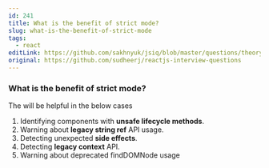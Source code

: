 ```yaml
---
id: 241
title: What is the benefit of strict mode?
slug: what-is-the-benefit-of-strict-mode
tags:
  - react
editLink: https://github.com/sakhnyuk/jsiq/blob/master/questions/theory/react/241.md
original: https://github.com/sudheerj/reactjs-interview-questions
---
```


### What is the benefit of strict mode?

The <StrictMode> will be helpful in the below cases

1. Identifying components with **unsafe lifecycle methods**.
2. Warning about **legacy string ref** API usage.
3. Detecting unexpected **side effects**.
4. Detecting **legacy context** API.
5. Warning about deprecated findDOMNode usage